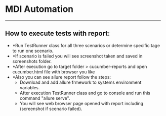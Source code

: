 # MDI Automation
----------------------------------------------------
## How to execute tests with report:
- *Run TestRunner class for all three scenarios or determine specific tage to run one scenario.
- *If scenario is failed you will see screenshot taken and saved in screenshots folder.
- *After execution go to target folder > cucumber-reports and open cucumber.html file with browser you like
- *Also you can see allure report follow the steps:
    - Download and add allure frmework to systems environment variables.
    - After execution TestRunner class and go to console and run this command "allure serve".
    - You will see web browser page opened with report including (screenshot if scenario failed).
